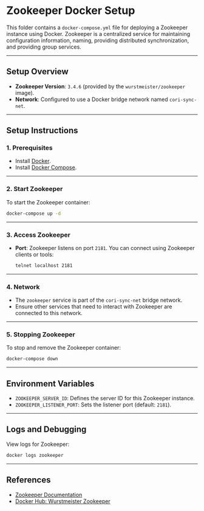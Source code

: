 # Zookeeper Docker Setup

This folder contains a `docker-compose.yml` file for deploying a Zookeeper instance using Docker. Zookeeper is a centralized service for maintaining configuration information, naming, providing distributed synchronization, and providing group services.

---

## **Setup Overview**

- **Zookeeper Version**: `3.4.6` (provided by the `wurstmeister/zookeeper` image).
- **Network**: Configured to use a Docker bridge network named `cori-sync-net`.

---

## **Setup Instructions**

### 1. **Prerequisites**
- Install [Docker](https://www.docker.com/products/docker-desktop).
- Install [Docker Compose](https://docs.docker.com/compose/install/).

---

### 2. **Start Zookeeper**

To start the Zookeeper container:
```bash
docker-compose up -d
```

---

### 3. **Access Zookeeper**

- **Port**: Zookeeper listens on port `2181`. You can connect using Zookeeper clients or tools:
  ```bash
  telnet localhost 2181
  ```

---

### 4. **Network**

- The `zookeeper` service is part of the `cori-sync-net` bridge network.
- Ensure other services that need to interact with Zookeeper are connected to this network.

---

### 5. **Stopping Zookeeper**

To stop and remove the Zookeeper container:
```bash
docker-compose down
```

---

## **Environment Variables**

- `ZOOKEEPER_SERVER_ID`: Defines the server ID for this Zookeeper instance.
- `ZOOKEEPER_LISTENER_PORT`: Sets the listener port (default: `2181`).

---

## **Logs and Debugging**

View logs for Zookeeper:
```bash
docker logs zookeeper
```

---

## **References**

- [Zookeeper Documentation](https://zookeeper.apache.org/)
- [Docker Hub: Wurstmeister Zookeeper](https://hub.docker.com/r/wurstmeister/zookeeper/)